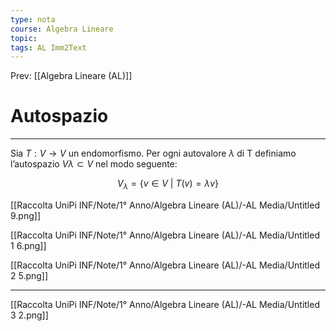 ```yaml
---
type: nota
course: Algebra Lineare
topic: 
tags: AL Imm2Text 
---
```


Prev: [[Algebra Lineare (AL)]]

# Autospazio
---


Sia $T : V \rightarrow V$ un endomorfismo. Per ogni autovalore $\lambda$ di T definiamo l’autospazio $V\lambda \subset V$ nel modo seguente:

$$
V_\lambda = \{v \in V \ | \ T(v) = \lambda v \}
$$

[[Raccolta UniPi INF/Note/1° Anno/Algebra Lineare (AL)/-AL Media/Untitled 9.png]]

[[Raccolta UniPi INF/Note/1° Anno/Algebra Lineare (AL)/-AL Media/Untitled 1 6.png]]

[[Raccolta UniPi INF/Note/1° Anno/Algebra Lineare (AL)/-AL Media/Untitled 2 5.png]]

---

[[Raccolta UniPi INF/Note/1° Anno/Algebra Lineare (AL)/-AL Media/Untitled 3 2.png]]

